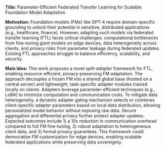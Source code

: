 **Title:** Parameter-Efficient Federated Transfer Learning for Scalable Foundation Model Adaptation  

**Motivation:** Foundation models (FMs) like GPT-4 require domain-specific grounding to unlock their potential in sensitive, distributed applications (e.g., healthcare, finance). However, adapting such models via federated transfer learning (FTL) faces critical challenges: computational bottlenecks from fine-tuning giant models on edge devices, data heterogeneity across clients, and privacy risks from parameter leakage during federated updates. Existing FTL approaches struggle to balance efficiency, scalability, and security.  

**Main Idea:** This work proposes a novel *split-adapter* framework for FTL, enabling resource-efficient, privacy-preserving FM adaptation. The approach decouples a frozen FM into a shared global base (hosted on a central server) and lightweight, task-specific adapter modules trained locally on clients. Adapters leverage parameter-efficient techniques (e.g., LoRA) to minimize computation and communication costs. To mitigate data heterogeneity, a dynamic adapter gating mechanism selects or combines client-specific adapter parameters based on local data distribution, allowing personalized model behavior without exposing raw data. Secure aggregation and differential privacy further protect adapter updates. Expected outcomes include 1) a 10x reduction in communication overhead compared to full FM fine-tuning, 2) robust adaptation to heterogeneous client data, and 3) formal privacy guarantees. This framework could democratize FM customization for edge devices, enabling scalable federated applications while preserving data sovereignty.